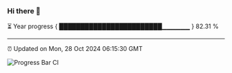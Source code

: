 ### Hi there 👋

⏳ Year progress { ████████████████████████▁▁▁▁▁▁ } 82.31 %

---

⏰ Updated on Mon, 28 Oct 2024 06:15:30 GMT

![Progress Bar CI](https://github.com/Shyam-Makwana/GitHub-Actions-Demo/workflows/Progress%20Bar%20CI/badge.svg)
